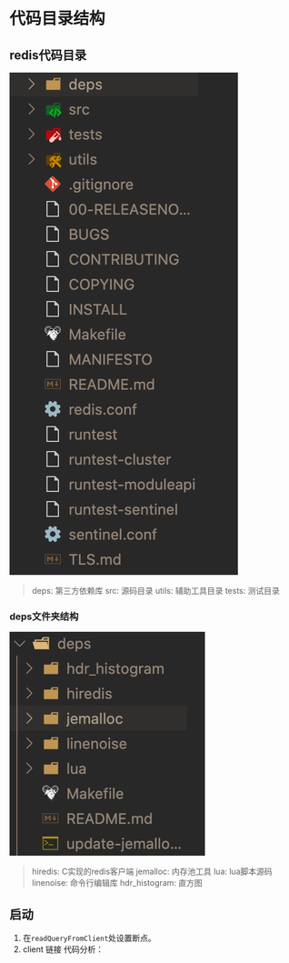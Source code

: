 # 代码目录结构
## redis代码目录
![redis源码目录](./images/redis源码目录.png)
> deps: 第三方依赖库
> src: 源码目录
> utils: 辅助工具目录
> tests: 测试目录

### deps文件夹结构
![redis-deps](./images/redis-deps目录.png)
> hiredis: C实现的redis客户端
> jemalloc: 内存池工具
> lua: lua脚本源码
> linenoise: 命令行编辑库
> hdr_histogram: 直方图
## 启动
1. 在`readQueryFromClient`处设置断点。
2. client 链接
代码分析：

